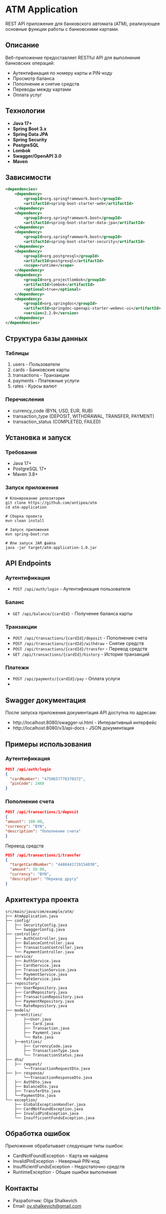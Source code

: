 # ATM Application #

REST API приложение для банковского автомата (ATM), реализующее основные функции работы с банковскими картами.

## Описание

Веб-приложение предоставляет RESTful API для выполнения банковских операций:
- Аутентификация по номеру карты и PIN-коду
- Просмотр баланса
- Пополнение и снятие средств
- Переводы между картами
- Оплата услуг

## Технологии

- **Java 17+**
- **Spring Boot 3.x**
- **Spring Data JPA**
- **Spring Security**
- **PostgreSQL**
- **Lombok**
- **Swagger/OpenAPI 3.0**
- **Maven**

## Зависимости

```xml
<dependencies>
    <dependency>
        <groupId>org.springframework.boot</groupId>
        <artifactId>spring-boot-starter-web</artifactId>
    </dependency>
    <dependency>
        <groupId>org.springframework.boot</groupId>
        <artifactId>spring-boot-starter-data-jpa</artifactId>
    </dependency>
    <dependency>
        <groupId>org.springframework.boot</groupId>
        <artifactId>spring-boot-starter-security</artifactId>
    </dependency>
    <dependency>
        <groupId>org.postgresql</groupId>
        <artifactId>postgresql</artifactId>
        <scope>runtime</scope>
    </dependency>
    <dependency>
        <groupId>org.projectlombok</groupId>
        <artifactId>lombok</artifactId>
        <optional>true</optional>
    </dependency>
    <dependency>
        <groupId>org.springdoc</groupId>
        <artifactId>springdoc-openapi-starter-webmvc-ui</artifactId>
        <version>2.2.0</version>
    </dependency>
</dependencies>
```
##  Структура базы данных

### Таблицы

1. users - Пользователи
2. cards - Банковские карты
3. transactions - Транзакции
4. payments - Платежные услуги
5. rates - Курсы валют

### Перечисления

- currency_code (BYN, USD, EUR, RUB)
- transaction_type (DEPOSIT, WITHDRAWAL, TRANSFER, PAYMENT)
- transaction_status (COMPLETED, FAILED)

## Установка и запуск
  
### Требования
- Java 17+
- PostgreSQL 17+
- Maven 3.8+

### Запуск приложения

```
# Клонирование репозитория
git clone https://github.com/antipea/atm
cd atm-application

# Сборка проекта
mvn clean install

# Запуск приложения
mvn spring-boot:run

# Или запуск JAR файла
java -jar target/atm-application-1.0.jar
```

## API Endpoints
### Аутентификация
- `POST /api/auth/login` - Аутентификация пользователя
### Баланс
- `GET /api/balance/{cardId}` - Получение баланса карты
### Транзакции
- `POST /api/transactions/{cardId}/deposit` - Пополнение счета
- `POST /api/transactions/{cardId}/withdraw` - Снятие средств
- `POST /api/transactions/{cardId}/transfer` - Перевод средств
- `GET /api/transactions/{cardId}/history` - История транзакций
### Платежи
- `POST /api/payments/{cardId}/pay` - Оплата услуги
- 
## Swagger документация
После запуска приложения документация API доступна по адресам:

 - http://localhost:8080/swagger-ui.html - Интерактивный интерфейс
 - http://localhost:8080/v3/api-docs - JSON документация

## Примеры использования
### Аутентификация
```json
POST /api/auth/login
{
  "cardNumber": "4750657776370372",
  "pinCode": 2468
}
```

### Пополнение счета
```json
POST /api/transactions/1/deposit
{
"amount": 100.00,
"currency": "BYN",
"description": "Пополнение счета"
}
```
Перевод средств
```json
POST /api/transactions/1/transfer
{
  "targetCardNumber": "4486441729154030",
  "amount": 50.00,
  "currency": "BYN",
  "description": "Перевод другу"
}
```

## Архитектура проекта

````
src/main/java/com/example/atm/
├── AtmApplication.java
├── config/
│   ├── SecurityConfig.java
│   └── SwaggerConfig.java
├── controller/
│   ├── AuthController.java
│   ├── BalanceController.java
│   ├── TransactionController.java
│   └── PaymentController.java
├── service/
│   ├── AuthService.java
│   ├── CardService.java
│   ├── TransactionService.java
│   ├── PaymentService.java
│   └── RateService.java
├── repository/
│   ├── UserRepository.java
│   ├── CardRepository.java
│   ├── TransactionRepository.java
│   ├── PaymentRepository.java
│   └── RateRepository.java
├── models/
│   ├──entities/
│       ├──User.java
│       ├── Card.java
│       ├── Transaction.java
│       ├── Payment.java
│       └── Rate.java
│   ├──entities/
│       ├── CurrencyCode.java
│       ├── TransactionType.java
│       └── TransactionStatus.java
├── dto/
│   ├── request/
│       └──TransactionRequestDto.java
├── ├── response/
│       └──TransactionResponseDto.java
│   ├── AuthDto.java
│   ├── BalanceDto.java
│   ├── TransferDto.java
│   └──PaymentDto.java
└── exception/
    ├── GlobalExceptionHandler.java
    ├── CardNotFoundException.java
    ├── InvalidPinException.java
    └── InsufficientFundsException.java
````
## Обработка ошибок
Приложение обрабатывает следующие типы ошибок:
- CardNotFoundException - Карта не найдена
- InvalidPinException - Неверный PIN-код
- InsufficientFundsException - Недостаточно средств
- RuntimeException - Общие ошибки выполнения

## Контакты
- Разработчик: Olga Shalkevich 
- Email: ov.shalkevich@gmail.com
